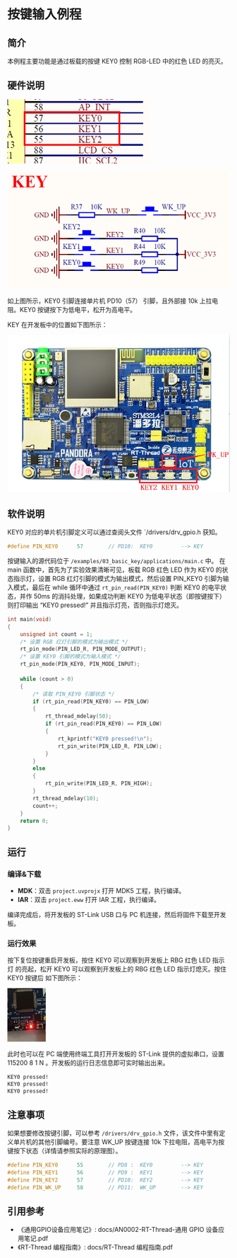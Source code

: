 # 按键输入例程

## 简介

本例程主要功能是通过板载的按键 KEY0 控制 RGB-LED 中的红色 LED 的亮灭。

## 硬件说明

![KEY 连接单片机引脚](../../docs/figures/03_basic_key/key.png)

![KEY 电路原理图](../../docs/figures/03_basic_key/key_1.png)

如上图所示，KEY0 引脚连接单片机 PD10（57） 引脚，且外部接 10k 上拉电阻。KEY0 按键按下为低电平，松开为高电平。

KEY 在开发板中的位置如下图所示：

![按键位置](../../docs/figures/03_basic_key/obj.png)

## 软件说明

KEY0 对应的单片机引脚定义可以通过查阅头文件 `/drivers/drv_gpio.h 获知。

```c
#define PIN_KEY0      57        // PD10:  KEY0         --> KEY
```

按键输入的源代码位于 `/examples/03_basic_key/applications/main.c` 中。
在 main 函数中，首先为了实验效果清晰可见，板载 RGB 红色 LED 作为 KEY0 的状态指示灯，设置 RGB 红灯引脚的模式为输出模式，然后设置 PIN_KEY0 引脚为输入模式，最后在 while 循环中通过 `rt_pin_read(PIN_KEY0)` 判断 KEY0 的电平状态，并作 50ms 的消抖处理，如果成功判断 KEY0 为低电平状态（即按键按下）则打印输出 “KEY0 pressed!” 并且指示灯亮，否则指示灯熄灭。 

```c
int main(void)
{
    unsigned int count = 1;
    /* 设置 RGB 红灯引脚的模式为输出模式 */
    rt_pin_mode(PIN_LED_R, PIN_MODE_OUTPUT);
    /* 设置 KEY0 引脚的模式为输入模式 */
    rt_pin_mode(PIN_KEY0, PIN_MODE_INPUT);

    while (count > 0)
    {
        /* 读取 PIN_KEY0 引脚状态 */
        if (rt_pin_read(PIN_KEY0) == PIN_LOW)
        {
            rt_thread_mdelay(50);
            if (rt_pin_read(PIN_KEY0) == PIN_LOW)
            {
                rt_kprintf("KEY0 pressed!\n");
                rt_pin_write(PIN_LED_R, PIN_LOW);
            }
        }
        else
        {
            rt_pin_write(PIN_LED_R, PIN_HIGH);
        }
        rt_thread_mdelay(10);
        count++;
    }
    return 0;
}
```

## 运行

### 编译&下载

- **MDK**：双击 `project.uvprojx` 打开 MDK5 工程，执行编译。
- **IAR**：双击 `project.eww` 打开 IAR 工程，执行编译。

编译完成后，将开发板的 ST-Link USB 口与 PC 机连接，然后将固件下载至开发板。

### 运行效果

按下复位按键重启开发板，按住 KEY0 可以观察到开发板上 RBG 红色 LED 指示灯 的亮起，松开 KEY0 可以观察到开发板上的 RBG 红色 LED 指示灯熄灭。按住 KEY0 按键后 如下图所示：

![按住 KEY0 红灯亮起](../../docs/figures/03_basic_key/red.jpg)

此时也可以在 PC 端使用终端工具打开开发板的 ST-Link 提供的虚拟串口，设置 115200 8 1 N 。开发板的运行日志信息即可实时输出出来。

```shell
KEY0 pressed!
KEY0 pressed!
KEY0 pressed!
```

## 注意事项

如果想要修改按键引脚，可以参考 `/drivers/drv_gpio.h` 文件，该文件中里有定义单片机的其他引脚编号。要注意 WK_UP 按键连接 10k 下拉电阻，高电平为按键按下状态（详情请参照实际的原理图）。

```c
#define PIN_KEY0      55        // PD8 :  KEY0         --> KEY
#define PIN_KEY1      56        // PD9 :  KEY1         --> KEY
#define PIN_KEY2      57        // PD10:  KEY2         --> KEY
#define PIN_WK_UP     58        // PD11:  WK_UP        --> KEY
```

## 引用参考

- 《通用GPIO设备应用笔记》: docs/AN0002-RT-Thread-通用 GPIO 设备应用笔记.pdf
- 《RT-Thread 编程指南》: docs/RT-Thread 编程指南.pdf